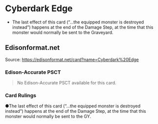 # Cyberdark Edge

*   The last effect of this card (“…the equipped monster is destroyed instead”) happens at the end of the Damage Step, at the time that this monster would normally be sent to the Graveyard.

## Edisonformat.net

Source: https://edisonformat.net/card?name=Cyberdark%20Edge

### Edison-Accurate PSCT

> No Edison-Accurate PSCT available for this card.

### Card Rulings

●The last effect of this card (“…the equipped monster is destroyed instead”) happens at the end of the Damage Step, at the time that this monster would normally be sent to the GY.
            